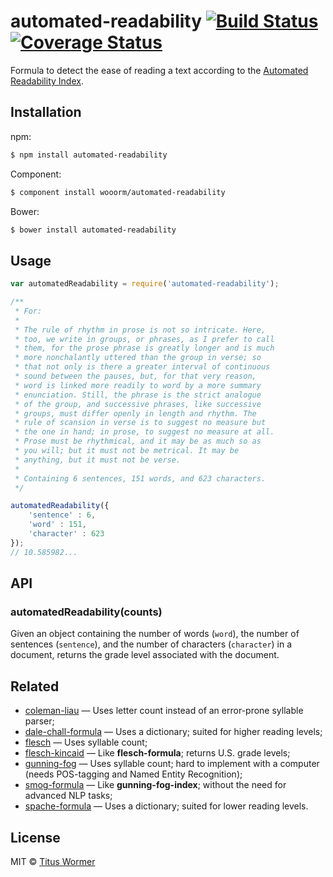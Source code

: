 # automated-readability [![Build Status](https://img.shields.io/travis/wooorm/automated-readability.svg?style=flat)](https://travis-ci.org/wooorm/automated-readability) [![Coverage Status](https://img.shields.io/coveralls/wooorm/automated-readability.svg?style=flat)](https://coveralls.io/r/wooorm/automated-readability?branch=master)

Formula to detect the ease of reading a text according to the [Automated Readability Index](http://en.wikipedia.org/wiki/Automated_Readability_Index).

## Installation

npm:
```sh
$ npm install automated-readability
```

Component:
```sh
$ component install wooorm/automated-readability
```

Bower:
```sh
$ bower install automated-readability
```

## Usage

```js
var automatedReadability = require('automated-readability');

/**
 * For:
 *
 * The rule of rhythm in prose is not so intricate. Here,
 * too, we write in groups, or phrases, as I prefer to call
 * them, for the prose phrase is greatly longer and is much
 * more nonchalantly uttered than the group in verse; so
 * that not only is there a greater interval of continuous
 * sound between the pauses, but, for that very reason,
 * word is linked more readily to word by a more summary
 * enunciation. Still, the phrase is the strict analogue
 * of the group, and successive phrases, like successive
 * groups, must differ openly in length and rhythm. The
 * rule of scansion in verse is to suggest no measure but
 * the one in hand; in prose, to suggest no measure at all.
 * Prose must be rhythmical, and it may be as much so as
 * you will; but it must not be metrical. It may be
 * anything, but it must not be verse.
 *
 * Containing 6 sentences, 151 words, and 623 characters.
 */

automatedReadability({
    'sentence' : 6,
    'word' : 151,
    'character' : 623
});
// 10.585982...
```

## API

### automatedReadability(counts)

Given an object containing the number of words (`word`), the number of sentences (`sentence`), and the number of characters  (`character`) in a document, returns the grade level associated with the document.

## Related

- [coleman-liau](https://github.com/wooorm/coleman-liau) — Uses letter count instead of an error-prone syllable parser;
- [dale-chall-formula](https://github.com/wooorm/dale-chall-formula) — Uses a dictionary; suited for higher reading levels;
- [flesch](https://github.com/wooorm/flesch) — Uses syllable count;
- [flesch-kincaid](https://github.com/wooorm/flesch-kincaid) — Like **flesch-formula**; returns U.S. grade levels;
- [gunning-fog](https://github.com/wooorm/gunning-fog) — Uses syllable count; hard to implement with a computer (needs POS-tagging and Named Entity Recognition);
- [smog-formula](https://github.com/wooorm/smog-formula) — Like **gunning-fog-index**; without the need for advanced NLP tasks;
- [spache-formula](https://github.com/wooorm/spache-formula) — Uses a dictionary; suited for lower reading levels.

## License

MIT © [Titus Wormer](http://wooorm.com)

